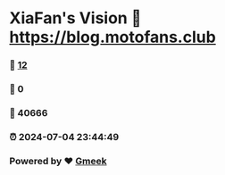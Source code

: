 # XiaFan's Vision :link: https://blog.motofans.club 
### :page_facing_up: [12](https://blog.motofans.club/tag.html) 
### :speech_balloon: 0 
### :hibiscus: 40666 
### :alarm_clock: 2024-07-04 23:44:49 
### Powered by :heart: [Gmeek](https://github.com/Meekdai/Gmeek)
